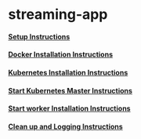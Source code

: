 # streaming-app

#### [Setup Instructions](./Rpi_Setup.md)
#### [Docker Installation Instructions](./Install_Docker.md)

#### [Kubernetes Installation Instructions](./Install_Kubernetes.md)
#### [Start Kubernetes Master Instructions](./Master.md)
#### [Start worker Installation Instructions](./Worker.md)

#### [Clean up and Logging Instructions](./Install_Docker.md)

